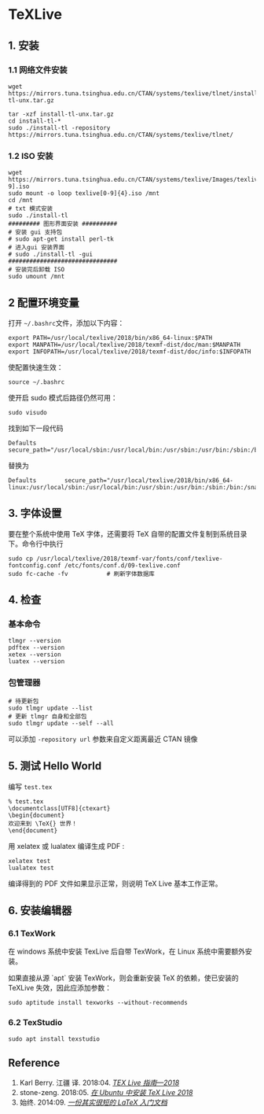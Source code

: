 # TeXLive

## 1. 安装

### 1.1 网络文件安装

```text
wget https://mirrors.tuna.tsinghua.edu.cn/CTAN/systems/texlive/tlnet/install-tl-unx.tar.gz

tar -xzf install-tl-unx.tar.gz
cd install-tl-*
sudo ./install-tl -repository 
https://mirrors.tuna.tsinghua.edu.cn/CTAN/systems/texlive/tlnet/
```

### 1.2 ISO 安装

```text
wget https://mirrors.tuna.tsinghua.edu.cn/CTAN/systems/texlive/Images/texlive[0-9].iso
sudo mount -o loop texlive[0-9]{4}.iso /mnt
cd /mnt
# txt 模式安装
sudo ./install-tl
######### 图形界面安装 ##########
# 安装 gui 支持包
# sudo apt-get install perl-tk
# 进入gui 安装界面
# sudo ./install-tl -gui
###############################
# 安装完后卸载 ISO
sudo umount /mnt
```

## 2 配置环境变量

打开 `~/.bashrc`文件，添加以下内容：

```text
export PATH=/usr/local/texlive/2018/bin/x86_64-linux:$PATH
export MANPATH=/usr/local/texlive/2018/texmf-dist/doc/man:$MANPATH
export INFOPATH=/usr/local/texlive/2018/texmf-dist/doc/info:$INFOPATH
```

使配置快速生效：

```text
source ~/.bashrc
```

使开启 sudo 模式后路径仍然可用：

```text
sudo visudo
```

找到如下一段代码

```text
Defaults        secure_path="/usr/local/sbin:/usr/local/bin:/usr/sbin:/usr/bin:/sbin:/bin:/snap/bin"
```

替换为

```text
Defaults        secure_path="/usr/local/texlive/2018/bin/x86_64-linux:/usr/local/sbin:/usr/local/bin:/usr/sbin:/usr/bin:/sbin:/bin:/snap/bin"
```

## 3. 字体设置

要在整个系统中使用 TeX 字体，还需要将 TeX 自带的配置文件复制到系统目录下。命令行中执行

```text
sudo cp /usr/local/texlive/2018/texmf-var/fonts/conf/texlive-fontconfig.conf /etc/fonts/conf.d/09-texlive.conf
sudo fc-cache -fv           # 刷新字体数据库
```

## 4. 检查

### 基本命令

```text
tlmgr --version
pdftex --version
xetex --version
luatex --version
```

### 包管理器

```text
# 待更新包
sudo tlmgr update --list
# 更新 tlmgr 自身和全部包
sudo tlmgr update --self --all
```

可以添加 `-repository url` 参数来自定义距离最近 CTAN 镜像

## 5. 测试 Hello World

编写 `test.tex`

```text
% test.tex
\documentclass[UTF8]{ctexart}
\begin{document}
欢迎来到 \TeX{} 世界！
\end{document}
```

用 xelatex 或 lualatex 编译生成 PDF :

```text
xelatex test
lualatex test
```

编译得到的 PDF 文件如果显示正常，则说明 TeX Live 基本工作正常。

## 6. 安装编辑器

### 6.1 TexWork

在 windows 系统中安装 TexLive 后自带 TexWork，在 Linux 系统中需要额外安装。

如果直接从源 \`apt\` 安装 TexWork，则会重新安装 TeX 的依赖，使已安装的 TeXLive 失效，因此应添加参数：

```text
sudo aptitude install texworks --without-recommends
```

### 6.2 TexStudio

```text
sudo apt install texstudio
```

## Reference

1. Karl Berry. 江疆 译. 2018:04. [_TEX Live 指南—2018_](http://tug.org/texlive/doc/texlive-zh-cn/texlive-zh-cn.pdf)
2. stone-zeng. 2018:05. [_在 Ubuntu 中安装 TeX Live 2018_](https://stone-zeng.github.io/fduthesis/2018-05-13-install-texlive-ubuntu/)
3. 始终. 2014:09. [_一份其实很短的 LaTeX 入门文档_](https://liam0205.me/2014/09/08/latex-introduction/)

